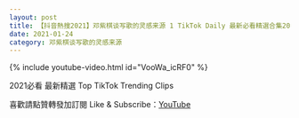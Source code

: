 ```yaml
---
layout: post
title: 【抖音熱搜2021】邓紫棋谈写歌的灵感来源 1 TikTok Daily 最新必看精選合集2021 01 24
date: 2021-01-24
category: 邓紫棋谈写歌的灵感来源
---
```


{% include youtube-video.html id="VooWa_icRF0" %}

2021必看 最新精選 Top TikTok Trending Clips

喜歡請點贊轉發加訂閱 Like & Subscribe：[YouTube](https://www.youtube.com/channel/UCAoR7VcanIPd04uEq_GIylA/videos)

